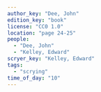 ```yaml
---
author_key: "Dee, John"
edition_key: "book"
license: "CC0 1.0"
location: "page 24-25"
people:
  - "Dee, John"
  - "Kelley, Edward"
scryer_key: "Kelley, Edward"
tags:
  - "scrying"
time_of_day: "10"
---
```

